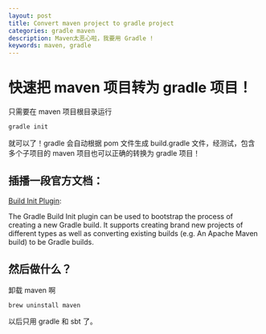 ```yaml
---
layout: post
title: Convert maven project to gradle project
categories: gradle maven
description: Maven太恶心啦，我要用 Gradle !
keywords: maven, gradle
---
```


# 快速把 maven 项目转为 gradle 项目！

只需要在 maven 项目根目录运行

``` bash
gradle init
```

就可以了！gradle 会自动根据 pom 文件生成 build.gradle 文件，经测试，包含多个子项目的 maven 项目也可以正确的转换为 gradle 项目！

## 插播一段官方文档：

[Build Init Plugin](https://docs.gradle.org/current/userguide/build_init_plugin.html):

The Gradle Build Init plugin can be used to bootstrap the process of creating a new Gradle build. It supports creating brand new projects of different types as well as converting existing builds (e.g. An Apache Maven build) to be Gradle builds.

## 然后做什么？

卸载 maven 啊

``` bash
brew uninstall maven
```

以后只用 gradle 和 sbt 了。